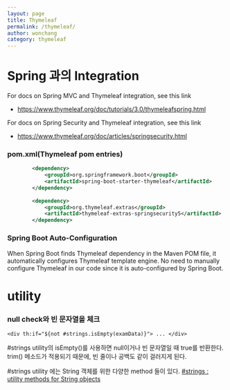 ```yaml
---
layout: page
title: Thymeleaf
permalink: /thymeleaf/
author: wonchang
category: thymeleaf
---
```


# Spring 과의 Integration
For docs on Spring MVC and Thymeleaf integration, see this link
- https://www.thymeleaf.org/doc/tutorials/3.0/thymeleafspring.html

For docs on Spring Security and Thymeleaf integration, see this link
- https://www.thymeleaf.org/doc/articles/springsecurity.html


### pom.xml(Thymeleaf pom entries)
```xml
		<dependency>
			<groupId>org.springframework.boot</groupId>
			<artifactId>spring-boot-starter-thymeleaf</artifactId>
		</dependency>
		
		<dependency>
			<groupId>org.thymeleaf.extras</groupId>
			<artifactId>thymeleaf-extras-springsecurity5</artifactId>
		</dependency>
```

### Spring Boot Auto-Configuration
When Spring Boot finds Thymeleaf dependency in the Maven POM file, it automatically configures Thymeleaf template engine. 
No need to manually configure Thymeleaf in our code since it is auto-configured by Spring Boot.


# utility

### null check와 빈 문자열을 체크

```thymeleaf
<div th:if="${not #strings.isEmpty(examData)}"> ... </div>
```
#strings utility의 isEmpty()를 사용하면 null이거나 빈 문자열일 때 true를 반환한다. trim() 메소드가 적용되기 때문에, 빈 줄이나 공백도 같이 걸러지게 된다.

#strings utility 에는 String 객체를 위한 다양한 method 들이 있다.
[#strings : utility methods for String objects](https://www.thymeleaf.org/doc/tutorials/3.0/usingthymeleaf.html#strings)

